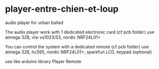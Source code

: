 # player-entre-chien-et-loup
audio player for urban ballad

The audio player work with 1 dedicated electronic card (cf pcb folder)
use atmega 328, vlsi vs1033/53, nordic NRF24L01+

You can control the system with a dedicated remote (cf pcb folder)
use atmega 328, hc595, nordic NRF24L01+, sparkfun LCD, keypad (optional)

use like arduino library
Player
Remote
